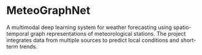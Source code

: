 # MeteoGraphNet
A multimodal deep learning system for weather forecasting using spatio-temporal graph representations of meteorological stations. The project integrates data from multiple sources to predict local conditions and short-term trends.
